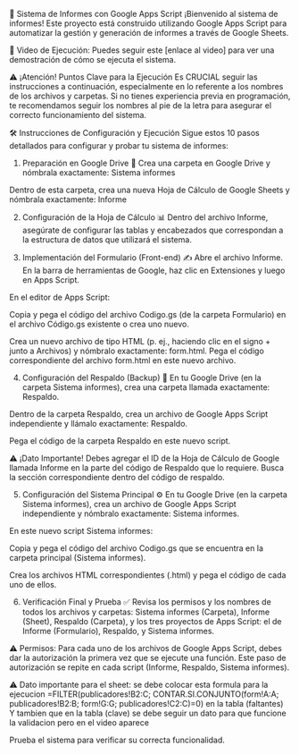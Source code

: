 
🚀 Sistema de Informes con Google Apps Script
¡Bienvenido al sistema de informes! Este proyecto está construido utilizando Google Apps Script para automatizar la gestión y generación de informes a través de Google Sheets.

🎥 Video de Ejecución: Puedes seguir este [enlace al video] para ver una demostración de cómo se ejecuta el sistema.

⚠️ ¡Atención! Puntos Clave para la Ejecución
Es CRUCIAL seguir las instrucciones a continuación, especialmente en lo referente a los nombres de los archivos y carpetas. Si no tienes experiencia previa en programación, te recomendamos seguir los nombres al pie de la letra para asegurar el correcto funcionamiento del sistema.

🛠️ Instrucciones de Configuración y Ejecución
Sigue estos 10 pasos detallados para configurar y probar tu sistema de informes:

1. Preparación en Google Drive 📁
Crea una carpeta en Google Drive y nómbrala exactamente: Sistema informes

Dentro de esta carpeta, crea una nueva Hoja de Cálculo de Google Sheets y nómbrala exactamente: Informe

2. Configuración de la Hoja de Cálculo 📊
Dentro del archivo Informe, asegúrate de configurar las tablas y encabezados que correspondan a la estructura de datos que utilizará el sistema.

3. Implementación del Formulario (Front-end) ✍️
Abre el archivo Informe. En la barra de herramientas de Google, haz clic en Extensiones y luego en Apps Script.

En el editor de Apps Script:

Copia y pega el código del archivo Codigo.gs (de la carpeta Formulario) en el archivo Código.gs existente o crea uno nuevo.

Crea un nuevo archivo de tipo HTML (p. ej., haciendo clic en el signo + junto a Archivos) y nómbralo exactamente: form.html. Pega el código correspondiente del archivo form.html en este nuevo archivo.

4. Configuración del Respaldo (Backup) 💾
En tu Google Drive (en la carpeta Sistema informes), crea una carpeta llamada exactamente: Respaldo.

Dentro de la carpeta Respaldo, crea un archivo de Google Apps Script independiente y llámalo exactamente: Respaldo.

Pega el código de la carpeta Respaldo en este nuevo script.

⚠️ ¡Dato Importante! Debes agregar el ID de la Hoja de Cálculo de Google llamada Informe en la parte del código de Respaldo que lo requiere. Busca la sección correspondiente dentro del código de respaldo.

5. Configuración del Sistema Principal ⚙️
En tu Google Drive (en la carpeta Sistema informes), crea un archivo de Google Apps Script independiente y nómbralo exactamente: Sistema informes.

En este nuevo script Sistema informes:

Copia y pega el código del archivo Codigo.gs que se encuentra en la carpeta principal (Sistema informes).

Crea los archivos HTML correspondientes (.html) y pega el código de cada uno de ellos.

6. Verificación Final y Prueba ✅
Revisa los permisos y los nombres de todos los archivos y carpetas: Sistema informes (Carpeta), Informe (Sheet), Respaldo (Carpeta), y los tres proyectos de Apps Script: el de Informe (Formulario), Respaldo, y Sistema informes.

⚠️ Permisos: Para cada uno de los archivos de Google Apps Script, debes dar la autorización la primera vez que se ejecute una función. Este paso de autorización se repite en cada script (Informe, Respaldo, Sistema informes).

⚠️ Dato importante para el sheet: se debe colocar esta formula para la ejecucion
   =FILTER(publicadores!B2:C; CONTAR.SI.CONJUNTO(form!A:A; publicadores!B2:B; form!G:G; publicadores!C2:C)=0)
   en la tabla (faltantes)
   Y tambien que en la tabla (clave) se debe seguir un dato para que funcione la validacion pero en el video aparece

Prueba el sistema para verificar su correcta funcionalidad.
